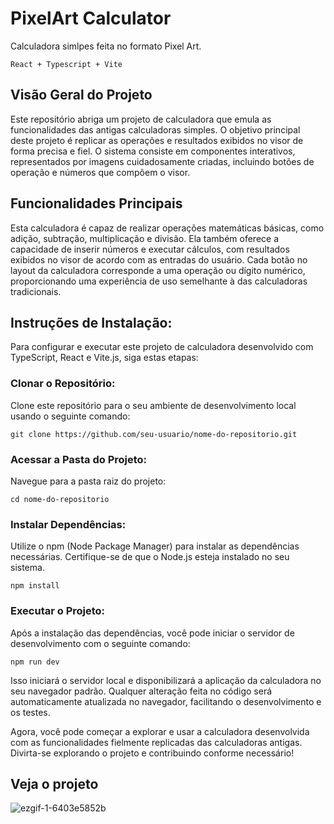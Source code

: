 # PixelArt Calculator

<p>Calculadora simlpes feita no formato Pixel Art.</p>

`React + Typescript + Vite`

## Visão Geral do Projeto
Este repositório abriga um projeto de calculadora que emula as funcionalidades das antigas calculadoras simples. O objetivo principal deste projeto é replicar as operações e resultados exibidos no visor de forma precisa e fiel. O sistema consiste em componentes interativos, representados por imagens cuidadosamente criadas, incluindo botões de operação e números que compõem o visor.

## Funcionalidades Principais
Esta calculadora é capaz de realizar operações matemáticas básicas, como adição, subtração, multiplicação e divisão. Ela também oferece a capacidade de inserir números e executar cálculos, com resultados exibidos no visor de acordo com as entradas do usuário. Cada botão no layout da calculadora corresponde a uma operação ou dígito numérico, proporcionando uma experiência de uso semelhante à das calculadoras tradicionais.

## Instruções de Instalação:

Para configurar e executar este projeto de calculadora desenvolvido com TypeScript, React e Vite.js, siga estas etapas:

### Clonar o Repositório:
Clone este repositório para o seu ambiente de desenvolvimento local usando o seguinte comando:

`git clone https://github.com/seu-usuario/nome-do-repositorio.git`

### Acessar a Pasta do Projeto:
Navegue para a pasta raiz do projeto:

`cd nome-do-repositorio`

### Instalar Dependências:
Utilize o npm (Node Package Manager) para instalar as dependências necessárias. Certifique-se de que o Node.js esteja instalado no seu sistema.

`npm install`

### Executar o Projeto:
Após a instalação das dependências, você pode iniciar o servidor de desenvolvimento com o seguinte comando:

`npm run dev`

Isso iniciará o servidor local e disponibilizará a aplicação da calculadora no seu navegador padrão. Qualquer alteração feita no código será automaticamente atualizada no navegador, facilitando o desenvolvimento e os testes.

Agora, você pode começar a explorar e usar a calculadora desenvolvida com as funcionalidades fielmente replicadas das calculadoras antigas. Divirta-se explorando o projeto e contribuindo conforme necessário!

## Veja o projeto

![ezgif-1-6403e5852b](https://github.com/Magah051/PixelArt_Calculator/assets/31749933/d2367185-773c-4aab-b54f-c1b98ca8a762)

